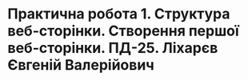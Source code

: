 # Практична робота 1. Структура веб-сторінки. Створення першої веб-сторінки. ПД-25. Ліхарєв Євгеній Валерійович

